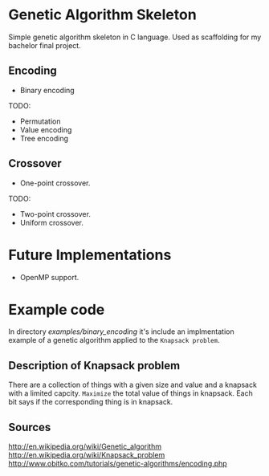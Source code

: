 Genetic Algorithm Skeleton
===========================

Simple genetic algorithm skeleton in C language. Used as scaffolding for my bachelor final project.


Encoding
--------

- Binary encoding

TODO:
- Permutation
- Value encoding
- Tree encoding

Crossover
---------

- One-point crossover.

TODO:

- Two-point crossover.
- Uniform crossover.

Future Implementations
======================

- OpenMP support.


Example code
============

In directory *examples/binary_encoding* it's include an implmentation example of a genetic algorithm applied to the `Knapsack problem`.

Description of Knapsack problem
-------------------------------

There are a collection of things with a given size and value and a knapsack with a limited capcity. `Maximize` the total value of things in knapsack.
Each bit says if the corresponding thing is in knapsack.

Sources
-------

http://en.wikipedia.org/wiki/Genetic_algorithm
http://en.wikipedia.org/wiki/Knapsack_problem
http://www.obitko.com/tutorials/genetic-algorithms/encoding.php
